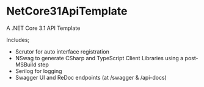 # NetCore31ApiTemplate
A .NET Core 3.1 API Template

Includes;
- Scrutor for auto interface registration
- NSwag to generate CSharp and TypeScript Client Libraries using a post-MSBuild step
- Serilog for logging
- Swagger UI and ReDoc endpoints (at /swagger & /api-docs)
